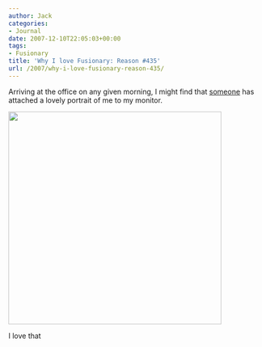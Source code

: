```yaml
---
author: Jack
categories:
- Journal
date: 2007-12-10T22:05:03+00:00
tags:
- Fusionary
title: 'Why I love Fusionary: Reason #435'
url: /2007/why-i-love-fusionary-reason-435/
---
```


Arriving at the office on any given morning, I might find that [someone][1] has attached a lovely portrait of me to my monitor.

<img src="/files/portrait-jb.jpg" alt="" width="421" height="421" />

I love that

 [1]: http://www.sistercat.com/